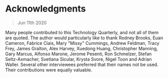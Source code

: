 # Acknowledgments

> Jun 11th 2020

Many people contributed to this Technology Quarterly, and not all of them are quoted. The author would particularly like to thank Rodney Brooks, Euan Cameron, Fabrice Ciais, Mary "Missy" Cummings, Andrew Feldman, Tracy Frey, James Gralton, Alex Harvey, Xuedong Huang, Christopher Manning, Gary Marcus, Alfonso Marone, Jerome Pesenti, Ron Schmelzer, Stefan Seltz-Axmacher, Svetlana Sicular, Krysta Svore, Nigel Toon and Adrian Waller. Several other interviewees preferred that their names not be used. Their contributions were equally valuable. 